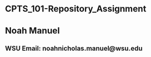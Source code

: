 # CPTS_101-Repository_Assignment
<h1>Noah Manuel</h1>
<h2>WSU Email: noahnicholas.manuel@wsu.edu</h2>
